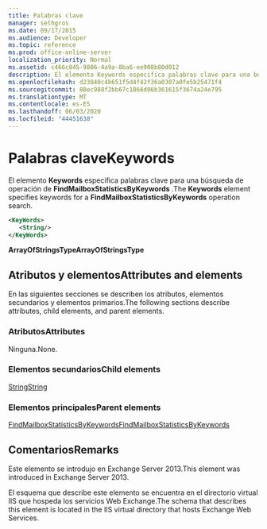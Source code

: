 ```yaml
---
title: Palabras clave
manager: sethgros
ms.date: 09/17/2015
ms.audience: Developer
ms.topic: reference
ms.prod: office-online-server
localization_priority: Normal
ms.assetid: c466c845-9806-4a9a-8ba6-ee908b80d012
description: El elemento Keywords especifica palabras clave para una búsqueda de operación de FindMailboxStatisticsByKeywords.
ms.openlocfilehash: d23840c4b651f5d4f42f36a0307a0fe5b25471f4
ms.sourcegitcommit: 88ec988f2bb67c1866d06b361615f3674a24e795
ms.translationtype: MT
ms.contentlocale: es-ES
ms.lasthandoff: 06/03/2020
ms.locfileid: "44451638"
---
```

# <a name="keywords"></a><span data-ttu-id="7b227-103">Palabras clave</span><span class="sxs-lookup"><span data-stu-id="7b227-103">Keywords</span></span>

<span data-ttu-id="7b227-104">El elemento **Keywords** especifica palabras clave para una búsqueda de operación de **FindMailboxStatisticsByKeywords** .</span><span class="sxs-lookup"><span data-stu-id="7b227-104">The **Keywords** element specifies keywords for a **FindMailboxStatisticsByKeywords** operation search.</span></span> 
  
```XML
<KeyWords>
   <String/>
</KeyWords>
```

 <span data-ttu-id="7b227-105">**ArrayOfStringsType**</span><span class="sxs-lookup"><span data-stu-id="7b227-105">**ArrayOfStringsType**</span></span>
## <a name="attributes-and-elements"></a><span data-ttu-id="7b227-106">Atributos y elementos</span><span class="sxs-lookup"><span data-stu-id="7b227-106">Attributes and elements</span></span>

<span data-ttu-id="7b227-107">En las siguientes secciones se describen los atributos, elementos secundarios y elementos primarios.</span><span class="sxs-lookup"><span data-stu-id="7b227-107">The following sections describe attributes, child elements, and parent elements.</span></span>
  
### <a name="attributes"></a><span data-ttu-id="7b227-108">Atributos</span><span class="sxs-lookup"><span data-stu-id="7b227-108">Attributes</span></span>

<span data-ttu-id="7b227-109">Ninguna.</span><span class="sxs-lookup"><span data-stu-id="7b227-109">None.</span></span>
  
### <a name="child-elements"></a><span data-ttu-id="7b227-110">Elementos secundarios</span><span class="sxs-lookup"><span data-stu-id="7b227-110">Child elements</span></span>

[<span data-ttu-id="7b227-111">String</span><span class="sxs-lookup"><span data-stu-id="7b227-111">String</span></span>](string.md)
  
### <a name="parent-elements"></a><span data-ttu-id="7b227-112">Elementos principales</span><span class="sxs-lookup"><span data-stu-id="7b227-112">Parent elements</span></span>

[<span data-ttu-id="7b227-113">FindMailboxStatisticsByKeywords</span><span class="sxs-lookup"><span data-stu-id="7b227-113">FindMailboxStatisticsByKeywords</span></span>](findmailboxstatisticsbykeywords.md)
  
## <a name="remarks"></a><span data-ttu-id="7b227-114">Comentarios</span><span class="sxs-lookup"><span data-stu-id="7b227-114">Remarks</span></span>

<span data-ttu-id="7b227-115">Este elemento se introdujo en Exchange Server 2013.</span><span class="sxs-lookup"><span data-stu-id="7b227-115">This element was introduced in Exchange Server 2013.</span></span>
  
<span data-ttu-id="7b227-116">El esquema que describe este elemento se encuentra en el directorio virtual IIS que hospeda los servicios Web Exchange.</span><span class="sxs-lookup"><span data-stu-id="7b227-116">The schema that describes this element is located in the IIS virtual directory that hosts Exchange Web Services.</span></span>
  

